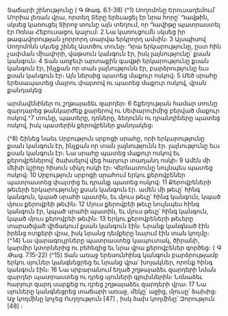 
Տաճարի շինությունը
( Գ Թագ. 6.1-38)
(^1) Սողոմոնը Երուսաղեմում՝ Մորիա լեռան վրա, որտեղ Տերը երեւացել էր նրա հորը՝ Դավթին, սկսեց կառուցել Տիրոջ
տունը այն տեղում, որ Դավիթը պատրաստել էր Ոռնա Հեբուսացու կալում։ 2 Նա կառուցումն սկսեց իր թագավորության
չորրորդ տարվա երկրորդ ամսին։ 3 Այսպիսով Սողոմոնն սկսեց շինել Աստծու տունը։ Դրա երկարությունը, ըստ հին
չափման միավորի, վաթսուն կանգուն էր, իսկ լայնությունը՝ քսան կանգուն։ 4 Տան առջեւի արտաքին գավթի
երկարությունը քսան կանգուն էր, ինչքան որ տան լայնությունն էր, բարձրությունը եւս քսան կանգուն էր։ Այն ներսից
պատեց մաքուր ոսկով։ 5 Մեծ սրահը երեսապատեց մայրու փայտով ու պատեց մաքուր ոսկով, վրան քանդակեց


արմավենիներ ու շղթայաձեւ զարդեր։ 6 Շքեղության համար տունը զարդարեց թանկարժեք քարերով ու Սեփարուիմից
բերված մաքուր ոսկով.^7 տունը, պատերը, դռները, ձեղունն ու դրանդիները պատեց ոսկով, իսկ պատերին քերովբեներ
քանդակեց։

(^8) Շինեց նաեւ Սրբություն սրբոցի սրահը, որի երկարությունը քսան կանգուն էր, ինչքան որ տան լայնությունն էր.
լայնությունը եւս քսան կանգուն էր։ Նա սրահը պատեց մաքուր ոսկով եւ քերովբեներով՝ ծախսելով վեց հարյուր տաղանդ
ոսկի։ 9 Ամեն մի մեխի կշիռը հիսուն սիկղ ոսկի էր։ Վերնատունը նույնպես պատեց ոսկով։ 10 Սրբություն սրբոցի սրահում
երկու քերովբեներ պատրաստեց փայտից եւ դրանք պատեց ոսկով։ 11 Քերովբեների թեւերի երկարությունը քսան
կանգուն էր. ամեն մի թեւը՝ հինգ կանգուն, կպած սրահի պատին, եւ մյուս թեւը՝ հինգ կանգուն, կպած մյուս քերովբեի
թեւին։ 12 Մյուս քերովբեի թեւը նույնպես հինգ կանգուն էր, կպած սրահի պատին, եւ մյուս թեւը՝ հինգ կանգուն, կպած մյուս
քերովբեի թեւին։ 13 Երկու քերովբեների թեւերը տարածված վիճակում քսան կանգուն էին։ Նրանք կանգնած էին իրենց
ոտքերի վրա, իսկ նրանց դեմքերը նայում էին տան կողմը։
(^14) Նա վարագույրները պատրաստեց կապուտակ, ծիրանի, կարմիր կտորներից ու բեհեզից եւ նրա վրա քերովբեներ
գործեց։
( _Գ Թագ_. 7.15-22)
(^15) Տան առաջ երեսունհինգ կանգուն բարձրությամբ երկու սյուներ կանգնեցրեց եւ նրանց վրա՝ խոյակներ, որոնք հինգ
կանգուն էին։ 16 Նա սրբարանում եղած շղթայաձեւ զարդերի նման զարդեր պատրաստեց ու դրեց սյուների գլուխներին։
Նռնաձեւ հարյուր զարդ սարքեց ու դրեց շղթայաձեւ զարդերի վրա։ 17 Նա սյուները կանգնեցրեց տաճարի առաջ, մեկը՝
աջից, մյուսը՝ ձախից։ Աջ կողմինը կոչեց Ուղղություն
[47]
, իսկ ձախ կողմինը՝ Զորություն
[48]
։
